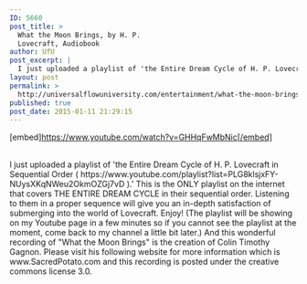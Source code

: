 ```yaml
---
ID: 5660
post_title: >
  What the Moon Brings, by H. P.
  Lovecraft, Audiobook
author: UfU
post_excerpt: |
  I just uploaded a playlist of 'the Entire Dream Cycle of H. P. Lovecraft in Sequential Order (  https://www.youtube.com/playlist?list=PLG8klsjxFY-NUysXKqNWeu2OkmOZGj7vD  ).' This is the ONLY playlist on the internet that covers THE ENTIRE DREAM CYCLE in their sequential order. Listening to them in a proper sequence will give you an in-depth satisfaction of submerging into the world of Lovecraft. Enjoy! (The playlist will be showing on my Youtube page in a few minutes so if you cannot see the playlist at the moment, come back to my channel a little bit later.) And this wonderful recording of "What the Moon Brings" is the creation of Colin Timothy Gagnon. Please visit his following website for more information which is www.SacredPotato.com and this recording is posted under the creative commons license 3.0.
layout: post
permalink: >
  http://universalflowuniversity.com/entertainment/what-the-moon-brings-by-h-p-lovecraft-audiobook/
published: true
post_date: 2015-01-11 21:29:15
---
```

[embed]https://www.youtube.com/watch?v=GHHqFwMbNic[/embed]</br></br>
<p>I just uploaded a playlist of 'the Entire Dream Cycle of H. P. Lovecraft in Sequential Order (  https://www.youtube.com/playlist?list=PLG8klsjxFY-NUysXKqNWeu2OkmOZGj7vD  ).' This is the ONLY playlist on the internet that covers THE ENTIRE DREAM CYCLE in their sequential order. Listening to them in a proper sequence will give you an in-depth satisfaction of submerging into the world of Lovecraft. Enjoy! (The playlist will be showing on my Youtube page in a few minutes so if you cannot see the playlist at the moment, come back to my channel a little bit later.) And this wonderful recording of "What the Moon Brings" is the creation of Colin Timothy Gagnon. Please visit his following website for more information which is www.SacredPotato.com and this recording is posted under the creative commons license 3.0.</p>